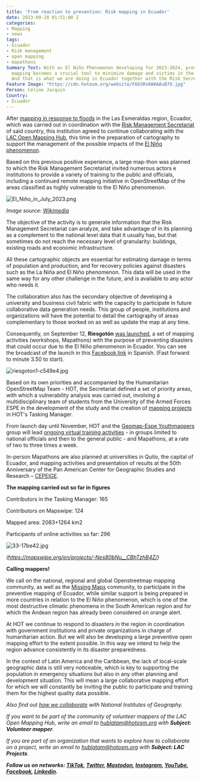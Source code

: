 ```yaml
---
title: 'From reaction to prevention: Risk mapping in Ecuador'
date: 2023-09-28 01:51:00 Z
categories:
- Mapping
- news
tags:
- Ecuador
- Risk management
- open mapping
- mapathons
Summary Text: With an El Niño Phenomenon developing for 2023-2024, preventive disaster
  mapping becomes a crucial tool to minimize damage and victims in the territories.
  And that is what we are doing in Ecuador together with the Risk Secretariat.
Feature Image: "https://cdn.hotosm.org/website/F6bSRsKW8AAuB7O.jpg"
Person: Céline Jacquin
Country:
- Ecuador
---
```


After [mapping in response to floods](https://www.hotosm.org/updates/mapping-as-a-response-to-the-disaster-in-esmeraldas-ecuador/) in the Las Esmeraldas region, Ecuador, which was carried out in coordination with the [Risk Management Secretariat](https://www.gestionderiesgos.gob.ec/) of said country, this institution agreed to continue collaborating with the [LAC Open Mapping Hub](https://www.hotosm.org/hubs/open-mapping-hub-latin-america-and-the-caribbean), this time in the preparation of cartography to support the management of the possible impacts of the [El Niño phenomenon](https://en.wikipedia.org/wiki/El_Ni%C3%B1o).

Based on this previous positive experience, a large map-thon was planned to which the Risk Management Secretariat invited numerous actors e institutions to provide a variety of training to the public and officials, including a continued remote mapping initiative in OpenStreetMap of the areas classified as highly vulnerable to the El Niño phenomenon.

![El_Niño_in_July_2023.png](/uploads/El_Ni%C3%B1o_in_July_2023.png)

*Image source: [Wikimedia](https://commons.m.wikimedia.org/wiki/File:El_Ni%C3%B1o_in_July_2023.png)*

The objective of the activity is to generate information that the Risk Management Secretariat can analyze, and take advantage of in its planning as a complement to the national level data that it usually has, but that sometimes do not reach the necessary level of granularity: buildings, existing roads and economic infrastructure.

All these cartographic objects are essential for estimating damage in terms of population and production, and for recovery policies against disasters such as the La Niña and El Niño phenomenon. This data will be used in the same way for any other challenge in the future, and is available to any actor who needs it.

The collaboration also has the secondary objective of developing a university and business civil fabric with the capacity to participate in future collaborative data generation needs. This group of people, institutions and organizations will have the potential to detail the cartography of areas complementary to those worked on as well as update the map at any time.

Consequently, on September 12, **Riesgotón** [was launched](https://twitter.com/mapeoabierto_la/status/1701663347802870119), a set of mapping activities (workshops, Mapathons) with the purpose of preventing disasters that could occur due to the El Niño phenomenon in Ecuador. You can see the broadcast of the launch in this [Facebook link](https://www.facebook.com/watch/live/?ref=watch_permalink&v=4235125880045790&_rdc=1&_rdr) in Spanish. (Fast forward to minute 3.50 to start).

![riesgoton1-c549e4.jpg](https://cdn.hotosm.org/website/riesgoton1-c549e4.jpg)

Based on its own priorities and accompanied by the Humanitarian OpenStreetMap Team - HOT, the Secretariat defined a set of priority areas, with which a vulnerability analysis was carried out, involving a multidisciplinary team of students from the University of the Armed Forces ESPE in the development of the study and the creation of [mapping projects](https://tasks.hotosm.org/explore?text=risks\+Ecuador) in HOT's Tasking Manager.

From launch day until November, HOT and the [Geomap-Espe Youthmappers](https://www.facebook.com/profile.php?id=100064128518686) group will lead [ongoing virtual training activities](https://twitter.com/mapeoabierto_la/status/1702758130466042244) - in groups limited to national officials and then to the general public - and Mapathons, at a rate of two to three times a week.

In-person Mapathons are also planned at universities in Quito, the capital of Ecuador, and mapping activities and presentation of results at the 50th Anniversary of the Pan American Center for Geographic Studies and Research – [CEPEIGE](https://aniversario50.cepeige.org/).

**The mapping carried out so far in figures**

Contributors in the Tasking Manager: 165

Contributors on Mapswipe: 124

Mapped area: 2083\+1264 km2

Participants of online activities so far: 296

![33-17be42.jpg](https://cdn.hotosm.org/website/33-17be42.jpg)

*(https://mapswipe.org/en/projects/-Nes80bNu__CBhTzhB4Z/)*

**Calling mappers!**

We call on the national, regional and global Openstreetmap mapping community, as well as the [Missing Maps](https://www.missingmaps.org/) community, to participate in the preventive mapping of Ecuador, while similar support is being prepared in more countries in relation to the El Niño phenomenon, which is one of the most destructive climatic phenomena in the South American region and for which the Andean region has already been considered on orange alert.

At HOT we continue to respond to disasters in the region in coordination with government institutions and private organizations in charge of humanitarian action. But we will also be developing a large preventive open mapping effort to the extent possible. In this way we intend to help the region advance consistently in its disaster preparedness.

In the context of Latin America and the Caribbean, the lack of local-scale geographic data is still very noticeable, which is key to supporting the population in emergency situations but also in any other planning and development situation. This will mean a large collaborative mapping effort for which we will constantly be inviting the public to participate and training them for the highest quality data possible.

*Also find out [how we collaborate](https://www.hotosm.org/updates/openstreetmap-y-las-cartografias-oficiales/) with National Institutes of Geography.*

*If you want to be part of the community of volunteer mappers of the LAC Open Mapping Hub, write an email to [hublatam@hotosm.org](https://www.hotosm.org/updates/mapping-as-a-response-to-the-disaster-in-esmeraldas-ecuador/hublatam@hotosm.org) with **Subject: Volunteer mapper**.*

*If you are part of an organization that wants to explore how to collaborate on a project, write an email to [hublatam@hotosm.org](https://www.hotosm.org/updates/mapping-as-a-response-to-the-disaster-in-esmeraldas-ecuador/hublatam@hotosm.org) with **Subject: LAC Projects**.*

***Follow us on networks: [TikTok](https://www.tiktok.com/@mapeoabierto_la?lang=es), [Twitter](https://twitter.com/mapeoabierto_la), [Mastodon](https://mapstodon.space/@mapeoabierto_la), [Instagram](https://www.instagram.com/mapeoabierto_la/), [YouTube](https://www.youtube.com/channel/UCTH6Z_QODJ4NmmBmubS68VA), [Facebook](https://www.facebook.com/Mapeo-abierto-Am%C3%A9rica-Latina-102804808622456/), [Linkedin](https://www.linkedin.com/showcase/91453300/admin/feed/posts/).***